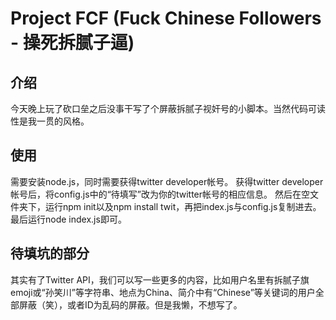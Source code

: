 # Project FCF (Fuck Chinese Followers - 操死拆腻子逼)
## 介绍
今天晚上玩了砍口垒之后没事干写了个屏蔽拆腻子视奸号的小脚本。当然代码可读性是我一贯的风格。
## 使用
需要安装node.js，同时需要获得twitter developer帐号。
获得twitter developer帐号后，将config.js中的“待填写”改为你的twitter帐号的相应信息。
然后在空文件夹下，运行npm init以及npm install twit，再把index.js与config.js复制进去。
最后运行node index.js即可。
## 待填坑的部分
其实有了Twitter API，我们可以写一些更多的内容，比如用户名里有拆腻子旗emoji或“孙笑川”等字符串、地点为China、简介中有“Chinese”等关键词的用户全部屏蔽（笑），或者ID为乱码的屏蔽。但是我懒，不想写了。
